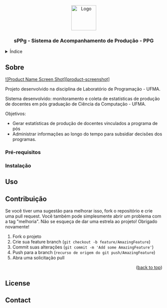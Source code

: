 <a name="readme-top"></a>


<!-- PROJECT LOGO -->
<br />
<div align="center">
  <a href="https://github.com/othneildrew/Best-README-Template">
    <img src="images/logo.png" alt="Logo" width="80" height="80">
  </a>
  <h3 align="center">sPPg - Sistema de Acompanhamento de Produção - PPG </h3>
</div>



<!-- TABLE OF CONTENTS -->
<details>
  <summary>Índice</summary>
  <ol>
    <li>
      <a href="#about-the-project">Sobre</a>
    </li>
    <li>
      <a href="#getting-started">Getting Started</a>
      <ul>
        <li><a href="#prerequisites">Pré-Requisitos</a></li>
        <li><a href="#installation">Instalação</a></li>
      </ul>
    </li>
    <li><a href="#usage">Uso</a></li>    
    <li><a href="#contributing">Contribuição</a></li>
    <li><a href="#license">License</a></li>
    
  </ol>
</details>



<!-- ABOUT THE PROJECT -->
## Sobre

[![Product Name Screen Shot][product-screenshot]](https://example.com)

Projeto desenvolvido na disciplina de Laboratório de Programação - UFMA. 

Sistema desenvolvido: monitoramento e coleta de estatísticas de produção de docentes em pós graduação de Ciência da Computação - UFMA.

Objetivos:
* Gerar estatísticas de produção de docentes vinculados a programa de pós
* Administrar informações ao longo do tempo para subsidiar decisões dos programas.

### Pré-requisitos


### Instalação


## Uso


<!-- CONTRIBUTING -->
## Contribuição

Se você tiver uma sugestão para melhorar isso, fork o repositório e crie uma pull request. Você também pode simplesmente abrir um problema com a tag "melhoria".
Não se esqueça de dar uma estrela ao projeto! Obrigado novamente!

1. Fork o projeto
2. Crie sua feature branch (`git checkout -b feature/AmazingFeature`)
3. Commit suas alterações (`git commit -m 'Add some AmazingFeature'`)
4. Push para a branch (`recurso de origem do git push/AmazingFeature`)
5. Abra uma solicitação pull

<p align="right">(<a href="#readme-top">back to top</a>)</p>


<!-- LICENSE -->
## License


<!-- CONTACT -->
## Contact
